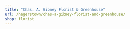 ```yaml
---
title: "Chas. A. Gibney Florist & Greenhouse"
url: /hagerstown/chas-a-gibney-florist-and-greenhouse/
shop: florist
---
```

